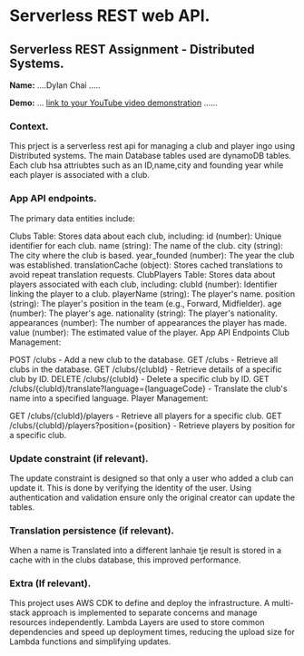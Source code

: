 # Serverless REST web API.

## Serverless REST Assignment - Distributed Systems.

__Name:__ ....Dylan Chai .....

__Demo:__ ... [link to your YouTube video demonstration](https://youtu.be/lNbumAC3ru0) ......

### Context.

This prject is a serverless rest api for managing a club and player ingo using Distributed systems. The main Database tables used are dynamoDB tables. Each club hsa attriubtes such as an ID,name,city and founding year while each player is associated with a club.

### App API endpoints.

The primary data entities include:

Clubs Table: Stores data about each club, including:
id (number): Unique identifier for each club.
name (string): The name of the club.
city (string): The city where the club is based.
year_founded (number): The year the club was established.
translationCache (object): Stores cached translations to avoid repeat translation requests.
ClubPlayers Table: Stores data about players associated with each club, including:
clubId (number): Identifier linking the player to a club.
playerName (string): The player's name.
position (string): The player's position in the team (e.g., Forward, Midfielder).
age (number): The player's age.
nationality (string): The player's nationality.
appearances (number): The number of appearances the player has made.
value (number): The estimated value of the player.
App API Endpoints
Club Management:

POST /clubs - Add a new club to the database.
GET /clubs - Retrieve all clubs in the database.
GET /clubs/{clubId} - Retrieve details of a specific club by ID.
DELETE /clubs/{clubId} - Delete a specific club by ID.
GET /clubs/{clubId}/translate?language={languageCode} - Translate the club's name into a specified language.
Player Management:

GET /clubs/{clubId}/players - Retrieve all players for a specific club.
GET /clubs/{clubId}/players?position={position} - Retrieve players by position for a specific club.

### Update constraint (if relevant).

The update constraint is designed so that only a user who added a club can update it. This is done by verifying the identity of the user. Using authentication and validation ensure only the original creator can update the tables.

### Translation persistence (if relevant).

When a name is Translated into a different lanhaie tje result is stored in a cache with in the clubs database, this improved performance.

###  Extra (If relevant).

This project uses AWS CDK to define and deploy the infrastructure. A multi-stack approach is implemented to separate concerns and manage resources independently. Lambda Layers are used to store common dependencies and speed up deployment times, reducing the upload size for Lambda functions and simplifying updates.